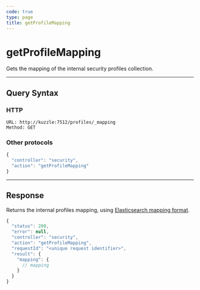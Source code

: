 ```yaml
---
code: true
type: page
title: getProfileMapping
---
```


# getProfileMapping

<SinceBadge version="1.0.0" />

Gets the mapping of the internal security profiles collection.

---

## Query Syntax

### HTTP

```http
URL: http://kuzzle:7512/profiles/_mapping
Method: GET
```

### Other protocols

```js
{
  "controller": "security",
  "action": "getProfileMapping"
}
```

---

## Response

Returns the internal profiles mapping, using [Elasticsearch mapping format](https://www.elastic.co/guide/en/elasticsearch/reference/5.6/mapping.html).

```javascript
{
  "status": 200,
  "error": null,
  "controller": "security",
  "action": "getProfileMapping",
  "requestId": "<unique request identifier>",
  "result": {
    "mapping": {
      // mapping
    }
  }
}
```
